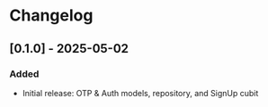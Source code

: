 # Changelog

## [0.1.0] - 2025-05-02
### Added
- Initial release: OTP & Auth models, repository, and SignUp cubit
